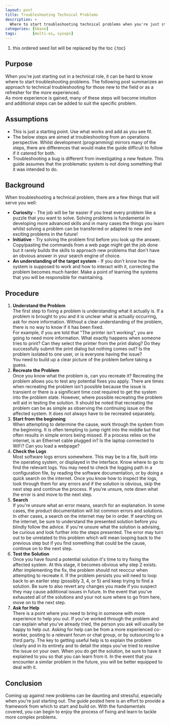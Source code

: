 ```yaml
---
layout: post
title: Troubleshooting Technical Problems
description: >
  Where to start troubleshooting technical problems when you're just starting out.
categories: [kbase]
tags:       [multi-os, sysops]
---
```

1. this ordered seed list will be replaced by the toc
{:toc}

## Purpose
When you're just starting out in a technical role, it can be hard to know where to start troubleshooting problems. The following post summarizes an approach to technical troubleshooting for those new to the field or as a refresher for the more experienced.  
As more experience is gained, many of these steps will become intuition and additional steps can be added to suit the specific problem.

## Assumptions
+ This is just a starting point. Use what works and add as you see fit.
+ The below steps are aimed at troubleshooting from an operations perspective. Whilst development (programming) mirrors many of the steps, there are differences that would make the guide difficult to follow if it catered for both.
+ Troubleshooting a bug is different from investigating a new feature. This guide assumes that the problematic system is not doing something that it was intended to do.

## Background
When troubleshooting a technical problem, there are a few things that will serve you well:
+ **Curiosity** - The job will be far easier if you treat every problem like a puzzle that you want to solve. Solving problems is fundamental in developing more advanced skills and in many cases the things you learn whilst solving a problem can be transferred or adapted to new and exciting problems in the future!
+ **Initiative** - Try solving the problem first before you look up the answer. Copy/pasting the commands from a web page might get the job done but it rarely builds the skills to approach new problems that don't have an obvious answer in your search engine of choice.
+ **An understanding of the target system** - If you don't know how the system is supposed to work and how to interact with it, correcting the problem becomes much harder. Make a point of learning the systems that you will be responsible for maintaining. 

## Procedure
1. **Understand the Problem**  
The first step to fixing a problem is understanding what it actually is. If a problem is brought to you and it is unclear what is actually occurring, ask for more information. Without a clear understanding of the problem, there is no way to know if it has been fixed.  
For example, if you are told that "The printer isn't working", you are going to need more information. What exactly happens when someone tries to print? Can they select the printer from the print dialog? Do they successfully submit the print dialog but nothing comes out? Is the problem isolated to one user, or is everyone having the issue?  
You need to build up a clear picture of the problem before taking a guess.
2. **Recreate the Problem**  
Once you know what the problem is, can you recreate it? Recreating the problem allows you to test any potential fixes you apply. There are times when recreating the problem isn't possible because the issue is transient or there is a significant time cost required to get the system into the problem state. However, where possible recreating the problem will aid in testing the solution. It should be noted that recreating the problem can be as simple as observing the continuing issue on the affected system. It does not always have to be recreated separately.
3. **Start from the beginning**  
When attempting to determine the cause, work through the system from the beginning. It is often tempting to jump right into the middle but that often results in simple errors being missed. If a process relies on the internet, is an Ethernet cable plugged in? Is the laptop connected to WiFi? Can you load a webpage?
4. **Check the Logs**  
Most software logs errors somewhere. This may be to a file, built into the operating system, or displayed in the interface. Know where to go to find the relevant logs. You may need to check the logging path in a configuration file, by reading the software documentation, or by doing a quick search on the internet. Once you know how to inspect the logs, look through them for any errors and if the solution is obvious, skip the next step and continue the process. If you're unsure, note down what the error is and move to the next step.
5. **Search**  
If you're unsure what an error means, search for an explanation. In some cases, the product documentation will list common errors and solutions. In other cases, a search on the internet may be in order. If searching on the internet, be sure to understand the presented solution before you blindly follow the advice. If you're unsure what the solution is advising, be curious and look further into the steps presented. The error may turn out to be unrelated to this problem which will mean looping back to the previous step but if you find something that could be the cause, continue on to the next step.
6. **Test the Solution**  
Once you have found a potential solution it's time to try fixing the affected system. At this stage, it becomes obvious why step 2 exists. After implementing the fix, the problem should not reoccur when attempting to recreate it. If the problem persists you will need to loop back to an earlier step (possibly 3, 4, or 5) and keep trying to find a solution. Be sure to also revert any changes you made if you suspect they may cause additional issues in future. In the event that you've exhausted all of the solutions and your not sure where to go from here, move on to the next step.
7. **Ask for Help**  
There is a point where you need to bring in someone with more experience to help you out. If you've worked through the problem and can explain what you've already tried, the person you ask will usually be happy to help out. Asking for help can be from a more experienced co-worker, posting to a relevant forum or chat group, or by outsourcing to a third party. The key to getting useful help is to explain the problem clearly and in its entirety and to detail the steps you've tried to resolve the issue on your own. When you do get the solution, be sure to have it explained to you so that you can learn from it. In the event that you encounter a similar problem in the future, you will be better equipped to deal with it.

## Conclusion
Coming up against new problems can be daunting and stressful, especially when you're just starting out. The guide posted here is an effort to provide a framework from which to start and build on. With the fundamentals covered, you can begin to enjoy the process of fixing and learn to tackle more complex problems.